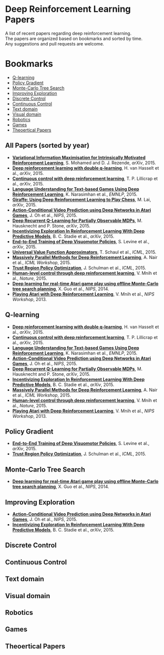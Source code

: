 # Deep Reinforcement Learning Papers
A list of recent papers regarding deep reinforcement learning. <br>
The papers are organized based on bookmarks and sorted by time. <br>
Any suggestions and pull requests are welcome.

# Bookmarks
  * [Q-learning](#q-learning)
  * [Policy Gradient](#policy-gradient)
  * [Monte-Carlo Tree Search](#monte-carlo-tree-search)
  * [Improving Exploration](#improving-exploration)
  * [Discrete Control](#discrete-control)
  * [Continuous Control](#continuous-control)
  * [Text domain](#text-domain)
  * [Visual domain](#visual-domain)
  * [Robotics](#robotics)
  * [Games](#games)
  * [Theoertical Papers](#theoertical-papers)

## All Papers (sorted by year)
  * [**Variational Information Maximisation for Intrinsically Motivated Reinforcement Learning**](http://arxiv.org/abs/1509.08731), S. Mohamed and D. J. Rezende, *arXiv*, 2015.
  * [**Deep reinforcement learning with double q-learning**](http://arxiv.org/abs/1509.06461), H. van Hasselt et al., *arXiv*, 2015.
  * [**Continuous control with deep reinforcement learning**](http://arxiv.org/abs/1509.02971), T. P. Lillicrap et al., *arXiv*, 2015.
  * [**Language Understanding for Text-based Games Using Deep Reinforcement Learning**](http://people.csail.mit.edu/karthikn/pdfs/mud-play15.pdf), K. Narasimhan et al., *EMNLP*, 2015.
  * [**Giraffe: Using Deep Reinforcement Learning to Play Chess**](http://arxiv.org/abs/1509.01549), M. Lai, *arXiv*, 2015.
  * [**Action-Conditional Video Prediction using Deep Networks in Atari Games**](http://arxiv.org/abs/1507.08750), J. Oh et al., *NIPS*, 2015.
  * [**Deep Recurrent Q-Learning for Partially Observable MDPs**](http://arxiv.org/abs/1507.06527), M. Hausknecht and P. Stone, *arXiv*, 2015.
  * [**Incentivizing Exploration In Reinforcement Learning With Deep Predictive Models**](http://arxiv.org/abs/1507.00814), B. C. Stadie et al., *arXiv*, 2015.
  * [**End-to-End Training of Deep Visuomotor Policies**](http://arxiv.org/abs/1504.00702), S. Levine et al., *arXiv*, 2015.
  * [**Universal Value Function Approximators**](http://schaul.site44.com/publications/uvfa.pdf), T. Schaul et al., *ICML*, 2015.
  * [**Massively Parallel Methods for Deep Reinforcement Learning**](http://www0.cs.ucl.ac.uk/staff/d.silver/web/Publications_files/gorila.pdf), A. Nair et al., *ICML Workshop*, 2015.
  * [**Trust Region Policy Optimization**](http://jmlr.org/proceedings/papers/v37/schulman15.pdf), J. Schulman et al., *ICML*, 2015.
  * [**Human-level control through deep reinforcement learning**](http://www.nature.com/nature/journal/v518/n7540/pdf/nature14236.pdf), V. Mnih et al., *Nature*, 2015.
  * [**Deep learning for real-time Atari game play using offline Monte-Carlo tree search planning**](http://papers.nips.cc/paper/5421-deep-learning-for-real-time-atari-game-play-using-offline-monte-carlo-tree-search-planning.pdf), X. Guo et al., *NIPS*, 2014.
  * [**Playing Atari with Deep Reinforcement Learning**](https://www.cs.toronto.edu/~vmnih/docs/dqn.pdf), V. Mnih et al., *NIPS Workshop*, 2013.

## Q-learning
  * [**Deep reinforcement learning with double q-learning**](http://arxiv.org/abs/1509.06461), H. van Hasselt et al., *arXiv*, 2015.
  * [**Continuous control with deep reinforcement learning**](http://arxiv.org/abs/1509.02971), T. P. Lillicrap et al., *arXiv*, 2015.
  * [**Language Understanding for Text-based Games Using Deep Reinforcement Learning**](http://people.csail.mit.edu/karthikn/pdfs/mud-play15.pdf), K. Narasimhan et al., *EMNLP*, 2015.
  * [**Action-Conditional Video Prediction using Deep Networks in Atari Games**](http://arxiv.org/abs/1507.08750), J. Oh et al., *NIPS*, 2015.
  * [**Deep Recurrent Q-Learning for Partially Observable MDPs**](http://arxiv.org/abs/1507.06527), M. Hausknecht and P. Stone, *arXiv*, 2015.
  * [**Incentivizing Exploration In Reinforcement Learning With Deep Predictive Models**](http://arxiv.org/abs/1507.00814), B. C. Stadie et al., *arXiv*, 2015.
  * [**Massively Parallel Methods for Deep Reinforcement Learning**](http://www0.cs.ucl.ac.uk/staff/d.silver/web/Publications_files/gorila.pdf), A. Nair et al., *ICML Workshop*, 2015.
  * [**Human-level control through deep reinforcement learning**](http://www.nature.com/nature/journal/v518/n7540/pdf/nature14236.pdf), V. Mnih et al., *Nature*, 2015.
  * [**Playing Atari with Deep Reinforcement Learning**](https://www.cs.toronto.edu/~vmnih/docs/dqn.pdf), V. Mnih et al., *NIPS Workshop*, 2013.

## Policy Gradient
  * [**End-to-End Training of Deep Visuomotor Policies**](http://arxiv.org/abs/1504.00702), S. Levine et al., *arXiv*, 2015.
  * [**Trust Region Policy Optimization**](http://jmlr.org/proceedings/papers/v37/schulman15.pdf), J. Schulman et al., *ICML*, 2015.

## Monte-Carlo Tree Search
  * [**Deep learning for real-time Atari game play using offline Monte-Carlo tree search planning**](http://papers.nips.cc/paper/5421-deep-learning-for-real-time-atari-game-play-using-offline-monte-carlo-tree-search-planning.pdf), X. Guo et al., *NIPS*, 2014.

## Improving Exploration
  * [**Action-Conditional Video Prediction using Deep Networks in Atari Games**](http://arxiv.org/abs/1507.08750), J. Oh et al., *NIPS*, 2015.
  * [**Incentivizing Exploration In Reinforcement Learning With Deep Predictive Models**](http://arxiv.org/abs/1507.00814), B. C. Stadie et al., *arXiv*, 2015.

## Discrete Control

## Continuous Control

## Text domain

## Visual domain

## Robotics

## Games

## Theoertical Papers
